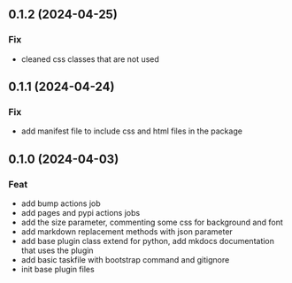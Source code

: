 ## 0.1.2 (2024-04-25)

### Fix

- cleaned css classes that are not used

## 0.1.1 (2024-04-24)

### Fix

- add manifest file to include css and html files in the package

## 0.1.0 (2024-04-03)

### Feat

- add bump actions job
- add pages and pypi actions jobs
- add the size parameter, commenting some css for background and font
- add markdown replacement methods with json parameter
- add base plugin class extend for python, add mkdocs documentation that uses the plugin
- add basic taskfile with bootstrap command and gitignore
- init base plugin files
